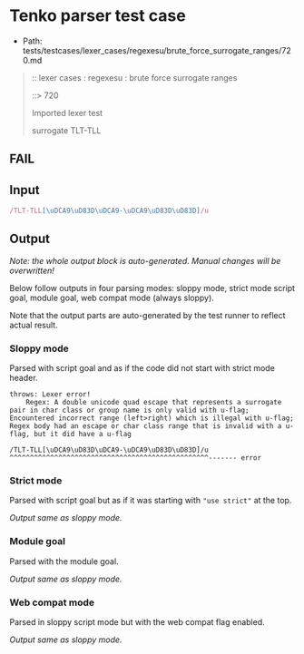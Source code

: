 # Tenko parser test case

- Path: tests/testcases/lexer_cases/regexesu/brute_force_surrogate_ranges/720.md

> :: lexer cases : regexesu : brute force surrogate ranges
>
> ::> 720
>
> Imported lexer test
>
> surrogate TLT-TLL

## FAIL

## Input

`````js
/TLT-TLL[\uDCA9\uD83D\uDCA9-\uDCA9\uD83D\uD83D]/u
`````

## Output

_Note: the whole output block is auto-generated. Manual changes will be overwritten!_

Below follow outputs in four parsing modes: sloppy mode, strict mode script goal, module goal, web compat mode (always sloppy).

Note that the output parts are auto-generated by the test runner to reflect actual result.

### Sloppy mode

Parsed with script goal and as if the code did not start with strict mode header.

`````
throws: Lexer error!
    Regex: A double unicode quad escape that represents a surrogate pair in char class or group name is only valid with u-flag; Encountered incorrect range (left>right) which is illegal with u-flag; Regex body had an escape or char class range that is invalid with a u-flag, but it did have a u-flag

/TLT-TLL[\uDCA9\uD83D\uDCA9-\uDCA9\uD83D\uD83D]/u
^^^^^^^^^^^^^^^^^^^^^^^^^^^^^^^^^^^^^^^^^^^^^^^^^------- error
`````

### Strict mode

Parsed with script goal but as if it was starting with `"use strict"` at the top.

_Output same as sloppy mode._

### Module goal

Parsed with the module goal.

_Output same as sloppy mode._

### Web compat mode

Parsed in sloppy script mode but with the web compat flag enabled.

_Output same as sloppy mode._
